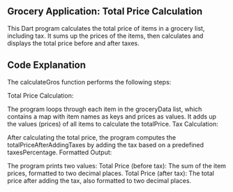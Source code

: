 ## Grocery Application: Total Price Calculation
This Dart program calculates the total price of items in a grocery list, including tax. It sums up the prices of the items, then calculates and displays the total price before and after taxes.

## Code Explanation
The calculateGros function performs the following steps:

Total Price Calculation:

The program loops through each item in the groceryData list, which contains a map with item names as keys and prices as values.
It adds up the values (prices) of all items to calculate the totalPrice.
Tax Calculation:

After calculating the total price, the program computes the totalPriceAfterAddingTaxes by adding the tax based on a predefined taxesPercentage.
Formatted Output:

The program prints two values:
Total Price (before tax): The sum of the item prices, formatted to two decimal places.
Total Price (after tax): The total price after adding the tax, also formatted to two decimal places.

